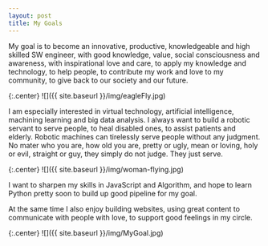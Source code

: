```yaml
---
layout: post
title: My Goals
---
```

My goal is to become an innovative, productive, knowledgeable and high skilled SW engineer, with good knowledge, value, social consciousness and awareness, with inspirational love and care, to apply my knowledge and technology, to help people, to contribute my work and love to my community, to give back to our society and our future.

{:.center}
![]({{ site.baseurl }}/img/eagleFly.jpg)

I am especially interested in virtual technology, artificial intelligence, machining learning and big data analysis. I always want to build a robotic servant to serve people, to heal disabled ones, to assist patients and elderly. Robotic machines can tirelessly serve people without any judgment. No mater who you are, how old you are, pretty or ugly, mean or loving, holy or evil, straight or guy, they simply do not judge. They just serve.

{:.center}
![]({{ site.baseurl }}/img/woman-flying.jpg)

I want to sharpen my skills in JavaScript and Algorithm, and hope to learn Python pretty soon to build up good pipeline for my goal.

At the same time I also enjoy building websites, using great content to communicate with people with love, to support good feelings in my circle.

{:.center}
![]({{ site.baseurl }}/img/MyGoal.jpg)
